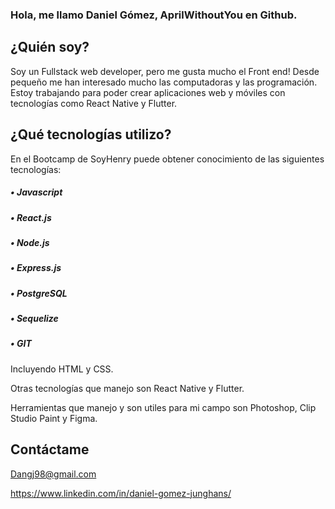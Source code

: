 ### Hola, me llamo Daniel Gómez, AprilWithoutYou en Github.

## ¿Quién soy?

Soy un Fullstack web developer, pero me gusta mucho el Front end!
Desde pequeño me han interesado mucho las computadoras y las programación. Estoy trabajando para poder crear aplicaciones web y móviles con tecnologías como React Native y Flutter.

## ¿Qué tecnologías utilizo?

En el Bootcamp de SoyHenry puede obtener conocimiento de las siguientes tecnologías:

<h5>• Javascript </h5>

<h5>• React.js </h5>

<h5>• Node.js </h5>

<h5>• Express.js </h5>

<h5>• PostgreSQL </h5>

<h5>• Sequelize </h5>

<h5>• GIT </h5>

Incluyendo HTML y CSS.

Otras tecnologías que manejo son React Native y Flutter.

Herramientas que manejo y son utiles para mi campo son Photoshop, Clip Studio Paint y Figma.

## Contáctame

Dangj98@gmail.com

https://www.linkedin.com/in/daniel-gomez-junghans/
